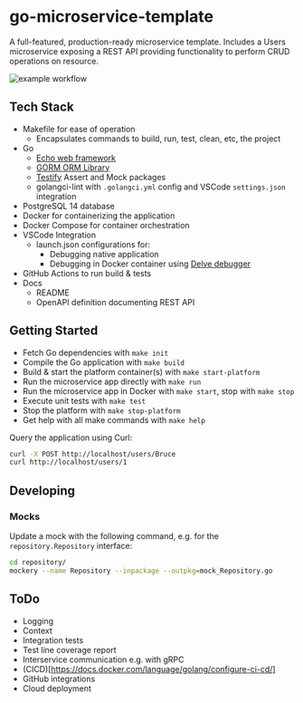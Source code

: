 # go-microservice-template

A full-featured, production-ready microservice template.  Includes a Users microservice exposing a REST API providing functionality to perform CRUD operations on resource.

![example workflow](https://github.com/bruc3mackenzi3/microservice-demo/actions/workflows/go.yml/badge.svg)

## Tech Stack
* Makefile for ease of operation
  * Encapsulates commands to build, run, test, clean, etc, the project
* Go
  * [Echo web framework](https://github.com/labstack/echo)
  * [GORM ORM Library](https://github.com/go-gorm/gorm)
  * [Testify](https://github.com/stretchr/testify) Assert and Mock packages
  * golangci-lint with `.golangci.yml` config and VSCode `settings.json` integration
* PostgreSQL 14 database
* Docker for containerizing the application
* Docker Compose for container orchestration
* VSCode Integration
  * launch.json configurations for:
    * Debugging native application
    * Debugging in Docker container using [Delve debugger](https://github.com/go-delve/delve)
* GitHub Actions to run build & tests
* Docs
  * README
  * OpenAPI definition documenting REST API

## Getting Started
* Fetch Go dependencies with `make init`
* Compile the Go application with `make build`
* Build & start the platform container(s) with `make start-platform`
* Run the microservice app directly with `make run`
* Run the microservice app in Docker with `make start`, stop with `make stop`
* Execute unit tests with `make test`
* Stop the platform with `make stop-platform`
* Get help with all make commands with `make help`

Query the application using Curl:
```bash
curl -X POST http://localhost/users/Bruce
curl http://localhost/users/1
```

## Developing
### Mocks
Update a mock with the following command, e.g. for the `repository.Repository` interface:
```bash
cd repository/
mockery --name Repository --inpackage --outpkg=mock_Repository.go
```

## ToDo
* Logging
* Context
* Integration tests
* Test line coverage report
* Interservice communication e.g. with gRPC
* (CICD)[https://docs.docker.com/language/golang/configure-ci-cd/]
* GitHub integrations
* Cloud deployment
